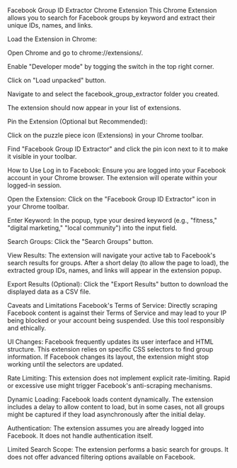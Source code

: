 Facebook Group ID Extractor Chrome Extension This Chrome Extension allows you to search for Facebook groups by keyword and extract their unique IDs, names, and links.

Load the Extension in Chrome:

Open Chrome and go to chrome://extensions/.

Enable "Developer mode" by togging the switch in the top right corner.

Click on "Load unpacked" button.

Navigate to and select the facebook\_group\_extractor folder you created.

The extension should now appear in your list of extensions.

Pin the Extension (Optional but Recommended):

Click on the puzzle piece icon (Extensions) in your Chrome toolbar.

Find "Facebook Group ID Extractor" and click the pin icon next to it to make it visible in your toolbar.

How to Use Log in to Facebook: Ensure you are logged into your Facebook account in your Chrome browser. The extension will operate within your logged-in session.

Open the Extension: Click on the "Facebook Group ID Extractor" icon in your Chrome toolbar.

Enter Keyword: In the popup, type your desired keyword (e.g., "fitness," "digital marketing," "local community") into the input field.

Search Groups: Click the "Search Groups" button.

View Results: The extension will navigate your active tab to Facebook's search results for groups. After a short delay (to allow the page to load), the extracted group IDs, names, and links will appear in the extension popup.

Export Results (Optional): Click the "Export Results" button to download the displayed data as a CSV file.

Caveats and Limitations Facebook's Terms of Service: Directly scraping Facebook content is against their Terms of Service and may lead to your IP being blocked or your account being suspended. Use this tool responsibly and ethically.

UI Changes: Facebook frequently updates its user interface and HTML structure. This extension relies on specific CSS selectors to find group information. If Facebook changes its layout, the extension might stop working until the selectors are updated.

Rate Limiting: This extension does not implement explicit rate-limiting. Rapid or excessive use might trigger Facebook's anti-scraping mechanisms.

Dynamic Loading: Facebook loads content dynamically. The extension includes a delay to allow content to load, but in some cases, not all groups might be captured if they load asynchronously after the initial delay.

Authentication: The extension assumes you are already logged into Facebook. It does not handle authentication itself.

Limited Search Scope: The extension performs a basic search for groups. It does not offer advanced filtering options available on Facebook.
